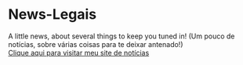 # News-Legais
A little news, about several things to keep you tuned in! (Um pouco de notícias, sobre várias coisas para te deixar antenado!)  
[Clique aqui para visitar meu site de notícias](file:///C:/Users/Aluno/Desktop/nathjournal.html/index1.html)
